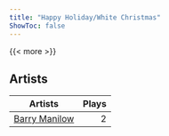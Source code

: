 ```yaml
---
title: "Happy Holiday/White Christmas"
ShowToc: false
---
```


{{< more >}}

## Artists
Artists | Plays 
----- | -----: 
[Barry Manilow](/artists/barry-manilow-31897) | 2

